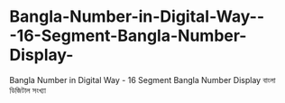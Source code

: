 # Bangla-Number-in-Digital-Way---16-Segment-Bangla-Number-Display-
Bangla Number in Digital Way - 16 Segment Bangla Number Display  বাংলা ডিজিটাল সংখ্যা
